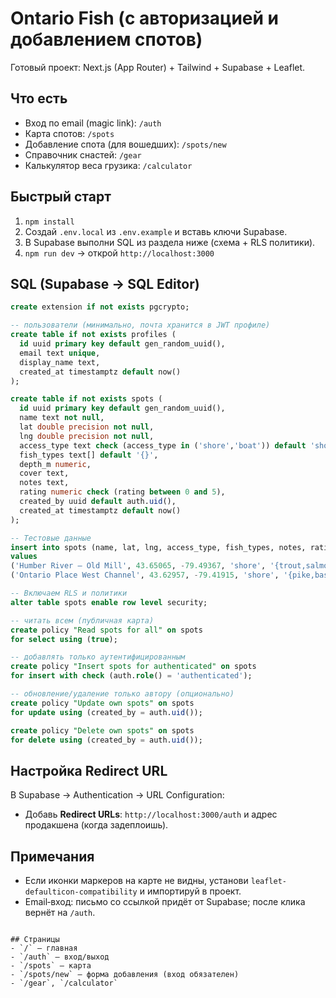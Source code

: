 # Ontario Fish (с авторизацией и добавлением спотов)

Готовый проект: Next.js (App Router) + Tailwind + Supabase + Leaflet.

## Что есть
- Вход по email (magic link): `/auth`
- Карта спотов: `/spots`
- Добавление спота (для вошедших): `/spots/new`
- Справочник снастей: `/gear`
- Калькулятор веса грузика: `/calculator`

## Быстрый старт
1. `npm install`
2. Создай `.env.local` из `.env.example` и вставь ключи Supabase.
3. В Supabase выполни SQL из раздела ниже (схема + RLS политики).
4. `npm run dev` → открой `http://localhost:3000`

## SQL (Supabase → SQL Editor)
```sql
create extension if not exists pgcrypto;

-- пользователи (минимально, почта хранится в JWT профиле)
create table if not exists profiles (
  id uuid primary key default gen_random_uuid(),
  email text unique,
  display_name text,
  created_at timestamptz default now()
);

create table if not exists spots (
  id uuid primary key default gen_random_uuid(),
  name text not null,
  lat double precision not null,
  lng double precision not null,
  access_type text check (access_type in ('shore','boat')) default 'shore',
  fish_types text[] default '{}',
  depth_m numeric,
  cover text,
  notes text,
  rating numeric check (rating between 0 and 5),
  created_by uuid default auth.uid(),
  created_at timestamptz default now()
);

-- Тестовые данные
insert into spots (name, lat, lng, access_type, fish_types, notes, rating)
values
('Humber River – Old Mill', 43.65065, -79.49367, 'shore', '{trout,salmon,bass}', 'Утро/вечер, офсет+силикон', 4.2),
('Ontario Place West Channel', 43.62957, -79.41915, 'shore', '{pike,bass}', 'Южный ветер ок', 4.0);

-- Включаем RLS и политики
alter table spots enable row level security;

-- читать всем (публичная карта)
create policy "Read spots for all" on spots
for select using (true);

-- добавлять только аутентифицированным
create policy "Insert spots for authenticated" on spots
for insert with check (auth.role() = 'authenticated');

-- обновление/удаление только автору (опционально)
create policy "Update own spots" on spots
for update using (created_by = auth.uid());

create policy "Delete own spots" on spots
for delete using (created_by = auth.uid());
```

## Настройка Redirect URL
В Supabase → Authentication → URL Configuration:
- Добавь **Redirect URLs**: `http://localhost:3000/auth` и адрес продакшена (когда задеплоишь).

## Примечания
- Если иконки маркеров на карте не видны, установи `leaflet-defaulticon-compatibility` и импортируй в проект.
- Email‑вход: письмо со ссылкой придёт от Supabase; после клика вернёт на `/auth`.
```

## Страницы
- `/` — главная
- `/auth` — вход/выход
- `/spots` — карта
- `/spots/new` — форма добавления (вход обязателен)
- `/gear`, `/calculator`
